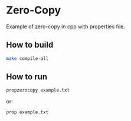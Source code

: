 # Zero-Copy

Example of zero-copy in cpp with properties file.

## How to build

```bash
make compile-all
```

## How to run

```bash
propzerocopy example.txt
```

or:

```bash
prop example.txt
```
